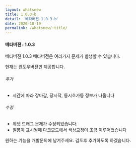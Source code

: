 ```yaml
---
layout: whatsnew
title: 1.0.3-b
detail: '베타버젼 1.0.3-b'
date: 2020-10-19
permalink: /whatsnew/:title/
---
```

<h4>베타버젼 : 1.0.3</h4>

베타버젼 1.0.3
베타버전은 여러가지 문제가 발생할 수 있습니다.

현재는 윈도우버젼만 제공합니다.

###### 추가
- 시간에 따라 장마감, 장시작, 동시호가등 정보가 나옵니다

###### 수정
- 위젯 드래그 문제가 수정되었습니다.
- 일봉이 표시될때 다크모드에서 색상교정이 조금 이루어졌습니다

원하는 기능을 개발문의에 남겨주세요. 검토후 추가하도록 하겠습니다.
